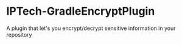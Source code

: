 # IPTech-GradleEncryptPlugin
A plugin that let's you encrypt/decrypt sensitive information in your repository
